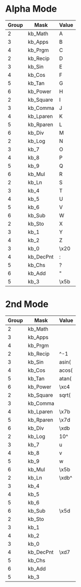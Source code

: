 # Alpha Mode

| Group | Mask      | Value |
|-------|-----------|-------|
|     2 | kb_Math   |    A  |
|     3 | kb_Apps   |    B  |
|     4 | kb_Prgm   |    C  |
|     2 | kb_Recip  |    D  |
|     3 | kb_Sin    |    E  |
|     4 | kb_Cos    |    F  |
|     5 | kb_Tan    |    G  |
|     6 | kb_Power  |    H  |
|     2 | kb_Square |    I  |
|     3 | kb_Comma  |    J  |
|     4 | kb_Lparen |    K  |
|     5 | kb_Rparen |    L  |
|     6 | kb_Div    |    M  |
|     2 | kb_Log    |    N  |
|     3 | kb_7      |    O  |
|     4 | kb_8      |    P  |
|     5 | kb_9      |    Q  |
|     6 | kb_Mul    |    R  |
|     2 | kb_Ln     |    S  |
|     3 | kb_4      |    T  |
|     4 | kb_5      |    U  |
|     5 | kb_6      |    V  |
|     6 | kb_Sub    |    W  |
|     2 | kb_Sto    |    X  |
|     3 | kb_1      |    Y  |
|     4 | kb_2      |    Z  |
|     3 | kb_0      |  \x20 |
|     4 | kb_DecPnt |    :  |
|     5 | kb_Chs    |    ?  |
|     6 | kb_Add    |    "  |
|     5 | kb_3      |  \x5b |

# 2nd Mode

| Group | Mask      | Value |
|-------|-----------|-------|
|     2 | kb_Math   |       |
|     3 | kb_Apps   |       |
|     4 | kb_Prgm   |       |
|     2 | kb_Recip  | ^-1   |
|     3 | kb_Sin    | asin( |
|     4 | kb_Cos    | acos( |
|     5 | kb_Tan    | atan( |
|     6 | kb_Power  | \xc4  |
|     2 | kb_Square | sqrt( |
|     3 | kb_Comma  |       |
|     4 | kb_Lparen | \x7b  |
|     5 | kb_Rparen | \x7d  |
|     6 | kb_Div    | \xdb  |
|     2 | kb_Log    | 10^   |
|     3 | kb_7      |   u   |
|     4 | kb_8      |   v   |
|     5 | kb_9      |   w   |
|     6 | kb_Mul    | \x5b  |
|     2 | kb_Ln     | \xdb^ |
|     3 | kb_4      |       |
|     4 | kb_5      |       |
|     5 | kb_6      |       |
|     6 | kb_Sub    | \x5d  |
|     2 | kb_Sto    |       |
|     3 | kb_1      |       |
|     4 | kb_2      |       |
|     3 | kb_0      |       |
|     4 | kb_DecPnt | \xd7  |
|     5 | kb_Chs    |       |
|     6 | kb_Add    |       |
|     5 | kb_3      |       |
